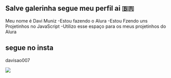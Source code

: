 ## Salve galerinha segue meu perfil ai 🇧🇷

Meu nome é Davi Muniz 
-Estou fazendo o Alura 
-Estou  Fzendo uns Projetinhos no JavaScript
-Utilizo esse espaço para os meus projetinhos do Alura

## segue no insta 

davisao007



![](https://media1.tenor.com/m/YOvMWISxpzUAAAAC/santai.gif)
